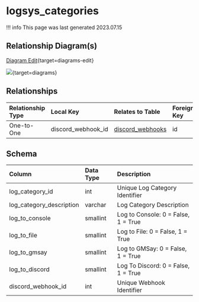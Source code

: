 # logsys_categories

!!! info
	This page was last generated 2023.07.15

## Relationship Diagram(s)

[Diagram Edit](https://mermaid.live/edit#eyJjb2RlIjoiZXJEaWFncmFtXG4gICAgbG9nc3lzX2NhdGVnb3JpZXMge1xuICAgICAgICBpbnQgZGlzY29yZF93ZWJob29rX2lkXG4gICAgfVxuICAgIGRpc2NvcmRfd2ViaG9va3Mge1xuICAgICAgICBpbnQgaWRcbiAgICB9XG4gICAgbG9nc3lzX2NhdGVnb3JpZXMgfHwtLW97IGRpc2NvcmRfd2ViaG9va3MgOiBcIk9uZS10by1PbmVcIlxuXG4iLCJtZXJtYWlkIjp7InRoZW1lIjoiZGVmYXVsdCJ9LCJ1cGRhdGVFZGl0b3IiOnRydWUsImF1dG9TeW5jIjp0cnVlLCJ1cGRhdGVEaWFncmFtIjp0cnVlfQ==){target=diagrams-edit}

[![](https://mermaid.ink/img/eyJjb2RlIjoiZXJEaWFncmFtXG4gICAgbG9nc3lzX2NhdGVnb3JpZXMge1xuICAgICAgICBpbnQgZGlzY29yZF93ZWJob29rX2lkXG4gICAgfVxuICAgIGRpc2NvcmRfd2ViaG9va3Mge1xuICAgICAgICBpbnQgaWRcbiAgICB9XG4gICAgbG9nc3lzX2NhdGVnb3JpZXMgfHwtLW97IGRpc2NvcmRfd2ViaG9va3MgOiBcIk9uZS10by1PbmVcIlxuXG4iLCJtZXJtYWlkIjp7InRoZW1lIjoiZGVmYXVsdCJ9LCJ1cGRhdGVFZGl0b3IiOnRydWUsImF1dG9TeW5jIjp0cnVlLCJ1cGRhdGVEaWFncmFtIjp0cnVlfQ==)](https://mermaid.ink/img/eyJjb2RlIjoiZXJEaWFncmFtXG4gICAgbG9nc3lzX2NhdGVnb3JpZXMge1xuICAgICAgICBpbnQgZGlzY29yZF93ZWJob29rX2lkXG4gICAgfVxuICAgIGRpc2NvcmRfd2ViaG9va3Mge1xuICAgICAgICBpbnQgaWRcbiAgICB9XG4gICAgbG9nc3lzX2NhdGVnb3JpZXMgfHwtLW97IGRpc2NvcmRfd2ViaG9va3MgOiBcIk9uZS10by1PbmVcIlxuXG4iLCJtZXJtYWlkIjp7InRoZW1lIjoiZGVmYXVsdCJ9LCJ1cGRhdGVFZGl0b3IiOnRydWUsImF1dG9TeW5jIjp0cnVlLCJ1cGRhdGVEaWFncmFtIjp0cnVlfQ==){target=diagrams}


## Relationships

| Relationship Type | Local Key | Relates to Table | Foreign Key |
| :--- | :--- | :--- | :--- |
| One-to-One | discord_webhook_id | [discord_webhooks](../../schema/admin/discord_webhooks.md) | id |


## Schema

| Column | Data Type | Description |
| :--- | :--- | :--- |
| log_category_id | int | Unique Log Category Identifier |
| log_category_description | varchar | Log Category Description |
| log_to_console | smallint | Log to Console: 0 = False, 1 = True |
| log_to_file | smallint | Log to File: 0 = False, 1 = True |
| log_to_gmsay | smallint | Log to GMSay: 0 = False, 1 = True |
| log_to_discord | smallint | Log To Discord: 0 = False, 1 = True |
| discord_webhook_id | int | Unique Webhook Identifier |

